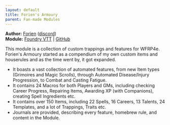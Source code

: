 ```yaml
---
layout: default
title: Forien's Armoury
parent: Fan-made Modules
---
```


**Author:** [Forien](https://foundryvtt.com/community/forien) ([discord](https://discord.gg/XkTFv8DRDc))  
**Module:** [Foundry VTT](https://foundryvtt.com/packages/forien-armoury) | [GitHub](https://github.com/Forien/foundryvtt-forien-armoury)

This module is a collection of custom trappings and features for WFRP4e. Forien's Armoury started as a compendium of my own custom items and houserules and as the time went by, it got expanded.

- It boasts a vast collection of automated features, from new Item types (Grimoires and Magic Scrolls), through
  Automated Disease/Injury Progression, to Combat and Casting Fatigue.
- It contains 24 Macros for both Players and GMs, including checking Career Progress, Repairing Items,
  Awarding XP (with Companions), creating Spell Ingredients etc.
- It contains over 150 Items, including 22 Spells, 16 Careers, 13 Talents, 24 Templates, and a lot of Trappings, Traits etc.
- Journals are provided, describing every feature, homebrew rule, and content in the Module.
